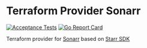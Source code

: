 # Terraform Provider Sonarr
[![Acceptance Tests](https://github.com/Fuochi/terraform-provider-sonarr/actions/workflows/test.yml/badge.svg)](https://github.com/Fuochi/terraform-provider-sonarr/actions/workflows/test.yml)
[![Go Report Card](https://goreportcard.com/badge/github.com/Fuochi/terraform-provider-sonarr)](https://goreportcard.com/report/github.com/Fuochi/terraform-provider-sonarr)

Terraform provider for [Sonarr](https://github.com/Sonarr/Sonarr) based on [Starr SDK](https://github.com/golift/starr)
